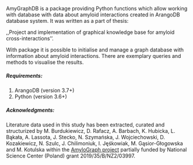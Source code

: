 AmyGraphDB is a package providing Python functions which allow working with database with data about amyloid interactions created in ArangoDB database system. It was written as a part of thesis:

,,Project and implementation of graphical knowledge base for amyloid cross-interactions’’.

With package it is possible to initialise and manage a graph database with information about amyloid interactions. There are exemplary queries and methods to visualise the results.


##### Requirements:
1. ArangoDB (version 3.7+)
2. Python (version 3.6+)

##### Acknowledgments:
Literature data used in this study has been extracted, curated and structurized by M. Burdukiewicz, D. Rafacz, A. Barbach, K. Hubicka, L. Bąkała, A. Lassota, J. Stecko, N. Szymańska, J. Wojciechowski, D. Kozakiewicz, N. Szulc, J. Chilimoniuk, I. Jęśkowiak, M. Gąsior-Głogowska and M. Kotulska within the [AmyloGraph project](https://github.com/KotulskaLab/AmyloGraph) partially funded by National Science Center (Poland) grant 2019/35/B/NZ2/03997.

